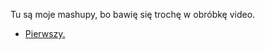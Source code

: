 Tu są moje mashupy, bo bawię się trochę w obróbkę video.

* [Pierwszy.](https://drive.google.com/file/d/1J0386SYWBFgYPl5P0OfLFlz3wCewXjej/view?usp=sharing)
